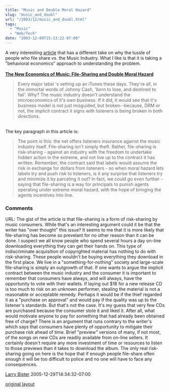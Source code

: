 ```yaml
---
title: "Music and Double Moral Hazard"
slug: "music_and_doubl"
url: "/2003/12/music_and_doubl.html"
tags:
  - "Music"
  - "Web/Tech"
date: "2003-12-09T15:13:22-07:00"
---
```

<p>A very interesting <a href="http://www.bubblegeneration.com/level2.cfm?resource=musicrisk1">article</a> that has a different take on why the tussle of people who file share vs. the Music Industry. What I like is that it is taking a "behavioral economics" approach to understanding the problem.<br />
<b><a href="http://www.bubblegeneration.com/level2.cfm?resource=musicrisk1"> <br />
The New Economics of Music: File-Sharing and Double Moral Hazard</a></b><br />
<blockquote>Every major label 's setting up an iTunes these days. They're all, in the immortal words of Johnny Cash, 'born to lose, and destined to fail'. Why? The music industry doesn't understand the microeconomics of it's own business. If it did, it would see that it's business model is not just misguided, but broken--because, DRM or not, the implicit contract it signs with listeners is being broken in both directions.</blockquote><br />
The key paragraph in this article is:</p>
<blockquote>The point is this: the net offers listeners insurance against the music industry itself. File-sharing isn't simply theft. Rather, file-sharing is risk-sharing - against an industry with the freedom to undertake hidden action in the extreme, and not live up to the contract it has written. Remember, the contract said that labels would assume the risk in exchange for dollars from listeners - so when moral hazard lets labels try and push risk to listeners, is it any surprise that listeners try and minimize it by parceling it out? In fact, we could go even further - saying that file-sharing is a way for principals to punish agents operating under extreme moral hazard, with the hope of bringing the agents incentives into line. </blockquote>
<footer><h3>Comments</h3>
<div class="u-comment h-cite">
<p class="p-content p-name">URL:
The gist of the article is that file-sharing is a form of risk-sharing by music consumers.  While that's an interesting argument could it be that the writer has "over thought" this issue?  It seems to me that it is more likely that file-sharing has become so prevelant for no other reason than it can be done.
I suspect we all know people who spend several hours a day on-line downloading everything they can get their hands on.  This type of indiscriminate acquisition of copyrighted material has nothing to do with risk-sharing.  These people wouldn't be buying everything they download in the first place.
We live in a "something-for-nothing"  society and large-scale file-sharing is simply an outgrowth of that.
If one wants to argue the implicit contract between the music industry and the consumer it is important to remember that consumers have always, and will always, have the opportunity to vote with their wallets.  If laying out $18 for a new release CD is too much to risk on an unknown performer, stealing the material is not a reasonable or acceptable remedy.  Perhaps it would be if the thief regarded it as a "purchase on approval" and would pay if the quality was up to the listener's standards.  But that's not the case.  It's my guess that very few CDs are purchased because the consumer stole it and liked it.  After all, what would motivate anyone to pay for something that had already been obtained free of charge?
There is an argument that runs contrary to the writer's which says that consumers have plenty of opportunity to mitigate their purchase risk ahead of time.  Brief "preview" versions of many, if not most, of the songs on new CDs are readily available from on-line sellers.  It certainly doesn't require any more investment of time or resources to listen to those previews than it takes to download the album.
The only real risk-sharing going on here is the hope that if enough people file-share often  enough it will be too difficult to police and no one will have to face any consequences.
</p>
<a class="u-author h-card" href="#">Larry Bister</a>
<time class="dt-published" datetime="2005-12-29T14:34:32-07:00">2005-12-29T14:34:32-07:00</time>
</div>
</footer>
<p class="previous"><a href="/previous/2003/12/music_and_doubl.html" rel="syndication" class="u-syndication" >original layout</a></p>
